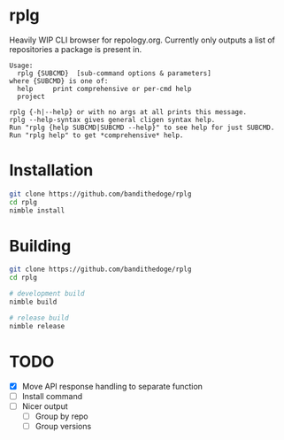 # rplg

Heavily WIP CLI browser for repology.org. Currently only outputs a list of repositories a package is present in.

```
Usage:
  rplg {SUBCMD}  [sub-command options & parameters]
where {SUBCMD} is one of:
  help     print comprehensive or per-cmd help
  project  

rplg {-h|--help} or with no args at all prints this message.
rplg --help-syntax gives general cligen syntax help.
Run "rplg {help SUBCMD|SUBCMD --help}" to see help for just SUBCMD.
Run "rplg help" to get *comprehensive* help.
```

# Installation

```sh
git clone https://github.com/bandithedoge/rplg
cd rplg
nimble install
```

# Building

```sh
git clone https://github.com/bandithedoge/rplg
cd rplg

# development build
nimble build

# release build
nimble release
```

# TODO

- [x] Move API response handling to separate function
- [ ] Install command
- [ ] Nicer output
    - [ ] Group by repo
    - [ ] Group versions